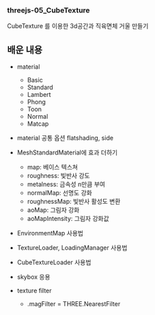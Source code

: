 ### threejs-05_CubeTexture


CubeTexture 를 이용한 3d공간과 직육면체 거울 만들기

## 배운 내용
- material 
    * Basic
    * Standard
    * Lambert
    * Phong
    * Toon
    * Normal
    * Matcap
    
- material 공통 옵션
    flatshading, side

- MeshStandardMaterial에 효과 더하기
    * map: 베이스 텍스쳐
    * roughness: 빛반사 강도
    * metalness: 금속성 n만큼 부여 
    * normalMap: 선명도 강화
    * roughnessMap: 빛반사 활성도 변환
    * aoMap: 그림자 강화
    * aoMapIntensity: 그림자 강화값

- EnvironmentMap 사용법
- TextureLoader, LoadingManager 사용법
- CubeTextureLoader 사용법
- skybox 응용

- texture filter
    * .magFilter = THREE.NearestFilter

